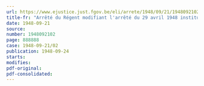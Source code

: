 ```yaml
---
url: https://www.ejustice.just.fgov.be/eli/arrete/1948/09/21/1948092102/justel
title-fr: "Arrêté du Régent modifiant l'arrêté du 29 avril 1948 instituant une commission tripartite temporaire pour l'étude de la situation des prix et des salaires et du niveau de vie des travailleurs"
date: 1948-09-21
source:
number: 1948092102
page: 888888
case: 1948-09-21/02
publication: 1948-09-24
starts:
modifies:
pdf-original:
pdf-consolidated:
---
```


